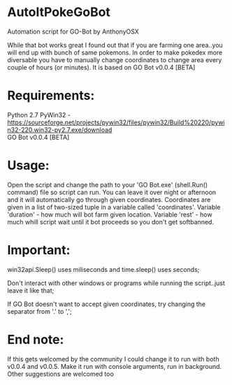 # AutoItPokeGoBot
Automation script for GO-Bot by AnthonyOSX

While that bot works great I found out that if you are farming one area..you will end up with bunch of same pokemons. In order to make pokedex more diversable you have to manually change coordinates to change area every couple of hours (or minutes). 
It is based on GO Bot v0.0.4 [BETA]

# Requirements:
Python 2.7
PyWin32 - https://sourceforge.net/projects/pywin32/files/pywin32/Build%20220/pywin32-220.win32-py2.7.exe/download  
GO Bot v0.0.4 [BETA]

# Usage:
Open the script and change the path to your 'GO Bot.exe' (shell.Run() command) file so script can run. You can leave it over night or afternoon and it will automatically go through given coordinates. Coordinates are given in a list of two-sized tuple in a variable called 'coordinates'. Variable 'duration' - how much will bot farm given location. Variable 'rest' - how much whill script wait until it bot proceeds so you don't get softbanned.

# Important:
win32api.Sleep() uses miliseconds and time.sleep() uses seconds;

Don't interact with other windows or programs while running the script..just leave it like that;

If GO Bot doesn't want to accept given coordinates, try changing the separator from '.' to ',';


# End note:
If this gets welcomed by the community I could change it to run with both v0.0.4 and v0.0.5. Make it run with console arguments, run in background. Other suggestions are welcomed too
